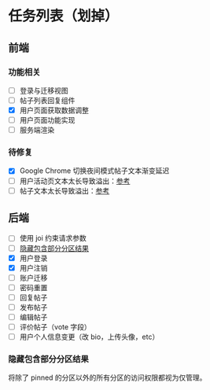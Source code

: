# 任务列表（划掉）

## 前端

### 功能相关

- [ ] 登录与迁移视图
- [ ] 帖子列表回复组件
- [X] 用户页面获取数据调整
- [ ] 用户页面功能实现
- [ ] 服务端渲染

### 待修复

- [X] Google Chrome 切换夜间模式帖子文本渐变延迟
- [ ] 用户活动页文本太长导致溢出：[参考](https://seraintalk.ntzyz.io/m/59423df4ed4418798378ec20)
- [ ] 帖子文本太长导致溢出：[参考](https://seraintalk.ntzyz.io/d/59423e06ed44187983799a3e)

## 后端
- [ ] 使用 joi 约束请求参数
- [ ] [隐藏包含部分分区结果](#隐藏包含部分分区结果)
- [x] 用户登录
- [x] 用户注销
- [ ] 账户迁移
- [ ] 密码重置
- [ ] 回复帖子
- [ ] 发布帖子
- [ ] 编辑帖子
- [ ] 评价帖子（vote 字段）
- [ ] 用户个人信息变更（改 bio，上传头像，etc）

### 隐藏包含部分分区结果
将除了 pinned 的分区以外的所有分区的访问权限都视为仅管理。
